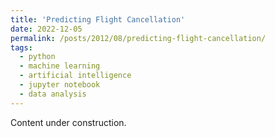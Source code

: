 ```yaml
---
title: 'Predicting Flight Cancellation'
date: 2022-12-05
permalink: /posts/2012/08/predicting-flight-cancellation/
tags:
  - python
  - machine learning
  - artificial intelligence
  - jupyter notebook
  - data analysis
---
```


Content under construction.